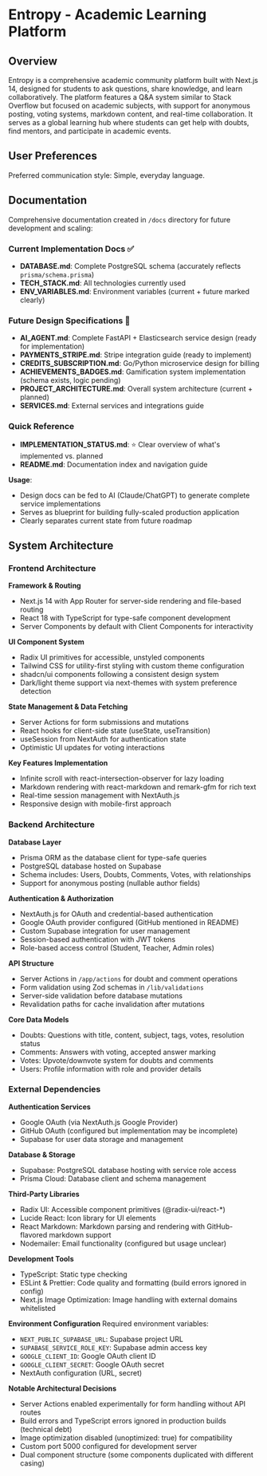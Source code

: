 # Entropy - Academic Learning Platform

## Overview

Entropy is a comprehensive academic community platform built with Next.js 14, designed for students to ask questions, share knowledge, and learn collaboratively. The platform features a Q&A system similar to Stack Overflow but focused on academic subjects, with support for anonymous posting, voting systems, markdown content, and real-time collaboration. It serves as a global learning hub where students can get help with doubts, find mentors, and participate in academic events.

## User Preferences

Preferred communication style: Simple, everyday language.

## Documentation

Comprehensive documentation created in `/docs` directory for future development and scaling:

### Current Implementation Docs ✅
- **DATABASE.md**: Complete PostgreSQL schema (accurately reflects `prisma/schema.prisma`)
- **TECH_STACK.md**: All technologies currently used
- **ENV_VARIABLES.md**: Environment variables (current + future marked clearly)

### Future Design Specifications 🔮
- **AI_AGENT.md**: Complete FastAPI + Elasticsearch service design (ready for implementation)
- **PAYMENTS_STRIPE.md**: Stripe integration guide (ready to implement)
- **CREDITS_SUBSCRIPTION.md**: Go/Python microservice design for billing
- **ACHIEVEMENTS_BADGES.md**: Gamification system implementation (schema exists, logic pending)
- **PROJECT_ARCHITECTURE.md**: Overall system architecture (current + planned)
- **SERVICES.md**: External services and integrations guide

### Quick Reference
- **IMPLEMENTATION_STATUS.md**: ⭐ Clear overview of what's implemented vs. planned
- **README.md**: Documentation index and navigation guide

**Usage**: 
- Design docs can be fed to AI (Claude/ChatGPT) to generate complete service implementations
- Serves as blueprint for building fully-scaled production application
- Clearly separates current state from future roadmap

## System Architecture

### Frontend Architecture

**Framework & Routing**
- Next.js 14 with App Router for server-side rendering and file-based routing
- React 18 with TypeScript for type-safe component development
- Server Components by default with Client Components for interactivity

**UI Component System**
- Radix UI primitives for accessible, unstyled components
- Tailwind CSS for utility-first styling with custom theme configuration
- shadcn/ui components following a consistent design system
- Dark/light theme support via next-themes with system preference detection

**State Management & Data Fetching**
- Server Actions for form submissions and mutations
- React hooks for client-side state (useState, useTransition)
- useSession from NextAuth for authentication state
- Optimistic UI updates for voting interactions

**Key Features Implementation**
- Infinite scroll with react-intersection-observer for lazy loading
- Markdown rendering with react-markdown and remark-gfm for rich text
- Real-time session management with NextAuth.js
- Responsive design with mobile-first approach

### Backend Architecture

**Database Layer**
- Prisma ORM as the database client for type-safe queries
- PostgreSQL database hosted on Supabase
- Schema includes: Users, Doubts, Comments, Votes, with relationships
- Support for anonymous posting (nullable author fields)

**Authentication & Authorization**
- NextAuth.js for OAuth and credential-based authentication
- Google OAuth provider configured (GitHub mentioned in README)
- Custom Supabase integration for user management
- Session-based authentication with JWT tokens
- Role-based access control (Student, Teacher, Admin roles)

**API Structure**
- Server Actions in `/app/actions` for doubt and comment operations
- Form validation using Zod schemas in `/lib/validations`
- Server-side validation before database mutations
- Revalidation paths for cache invalidation after mutations

**Core Data Models**
- Doubts: Questions with title, content, subject, tags, votes, resolution status
- Comments: Answers with voting, accepted answer marking
- Votes: Upvote/downvote system for doubts and comments
- Users: Profile information with role and provider details

### External Dependencies

**Authentication Services**
- Google OAuth (via NextAuth.js Google Provider)
- GitHub OAuth (configured but implementation may be incomplete)
- Supabase for user data storage and management

**Database & Storage**
- Supabase: PostgreSQL database hosting with service role access
- Prisma Cloud: Database client and schema management

**Third-Party Libraries**
- Radix UI: Accessible component primitives (@radix-ui/react-*)
- Lucide React: Icon library for UI elements
- React Markdown: Markdown parsing and rendering with GitHub-flavored markdown support
- Nodemailer: Email functionality (configured but usage unclear)

**Development Tools**
- TypeScript: Static type checking
- ESLint & Prettier: Code quality and formatting (build errors ignored in config)
- Next.js Image Optimization: Image handling with external domains whitelisted

**Environment Configuration**
Required environment variables:
- `NEXT_PUBLIC_SUPABASE_URL`: Supabase project URL
- `SUPABASE_SERVICE_ROLE_KEY`: Supabase admin access key
- `GOOGLE_CLIENT_ID`: Google OAuth client ID
- `GOOGLE_CLIENT_SECRET`: Google OAuth secret
- NextAuth configuration (URL, secret)

**Notable Architectural Decisions**
- Server Actions enabled experimentally for form handling without API routes
- Build errors and TypeScript errors ignored in production builds (technical debt)
- Image optimization disabled (unoptimized: true) for compatibility
- Custom port 5000 configured for development server
- Dual component structure (some components duplicated with different casing)